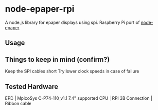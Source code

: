# node-epaper-rpi
A node.js library for epaper displays using spi.
Raspberry Pi port of [node-epaper](https://github.com/doganyazar/node-epaper)

## Usage

## Things to keep in mind (confirm?)
Keep the SPI cables short
Try lower clock speeds in case of failure

## Tested Hardware
EPD | MpicoSys C-P74-110_v1.1 7.4" supported
CPU | RPI 3B
Connection | Ribbon cable
